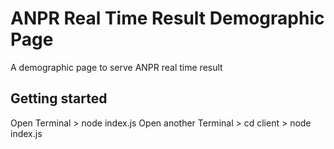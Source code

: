 # ANPR Real Time Result Demographic Page

A demographic page to serve ANPR real time result

## Getting started

Open Terminal > node index.js
Open another Terminal > cd client > node index.js
